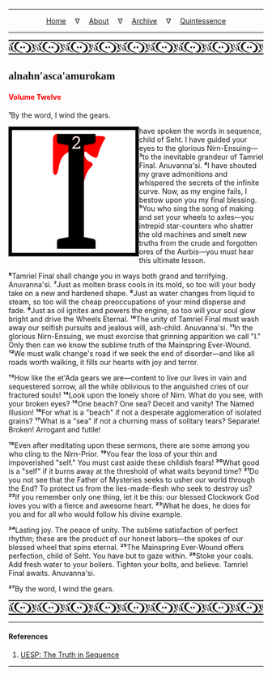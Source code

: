 
---

<!--- Local CSS Font Loading -->

<style>
@font-face {
    font-family: HayghinDaedric;
    src: url('../../../../../assets/fonts/ttf/HayghinDaedric.ttf') format('truetype');
    font-weight: medium;
    font-style: normal;
}
</style>

<!--- Jekyll Page Links -->

<center>
<a href="../../../../../index.html">Home</a>
&emsp;&nabla;&emsp;
<a href="../../../../about/index.html">About</a>
&emsp;&nabla;&emsp;
<a href="../../../../archive/index.html">Archive</a>
&emsp;&nabla;&emsp;
<a href="../../../index.html">Quintessence</a>
</center>

<!--- Markdown Body Below: -->

---

<img align="center" alt="Bordering" src="../../../../../assets/images/symbols/velothi_pattern_long_by_lukkar.svg">

## <span style="font-family:HayghinDaedric">alnahn'asca'amurokam</Span>

#### <span style="color:red">Volume Twelve</Span>

<b>&sup1;</b>By the word, I wind the gears.

<img align="left" alt="I" src="../../../project/resources/initials/svg/sequence/letter_i.svg"> have spoken the words in sequence, child of Seht. I have guided your eyes to the glorious Nirn-Ensuing&mdash;
<b>&sup3;</b>to the inevitable grandeur of Tamriel Final. Anuvanna'si.
<b>&#8308;</b>I have shouted my grave admonitions and whispered the secrets of the infinite curve. Now, as my engine fails, I bestow upon you my final blessing.
<b>&#8309;</b>You who sing the song of making and set your wheels to axles&mdash;you intrepid star-counters who shatter the old machines and smelt new truths from the crude and forgotten ores of the Aurbis&mdash;you must hear this ultimate lesson.

<b>&#8310;</b>Tamriel Final shall change you in ways both grand and terrifying. Anuvanna'si.
<b>&#8311;</b>Just as molten brass cools in its mold, so too will your body take on a new and hardened shape.
<b>&#8312;</b>Just as water changes from liquid to steam, so too will the cheap preoccupations of your mind disperse and fade.
<b>&#8313;</b>Just as oil ignites and powers the engine, so too will your soul glow bright and drive the Wheels Eternal.
<b>&sup1;&#8304;</b>The unity of Tamriel Final must wash away our selfish pursuits and jealous will, ash-child. Anuvanna'si.
<b>&sup1;&sup1;</b>In the glorious Nirn-Ensuing, we must exorcise that grinning apparition we call "I." Only then can we know the sublime truth of the Mainspring Ever-Wound.
<b>&sup1;&sup2;</b>We must walk change's road if we seek the end of disorder&mdash;and like all roads worth walking, it fills our hearts with joy and terror.

<b>&sup1;&sup3;</b>How like the et'Ada gears we are&mdash;content to live our lives in vain and sequestered sorrow, all the while oblivious to the anguished cries of our fractured souls!
<b>&sup1;&#8308;</b>Look upon the lonely shore of Nirn. What do you see, with your broken eyes?
<b>&sup1;&#8309;</b>One beach? One sea? Deceit and vanity! The Named illusion!
<b>&sup1;&#8310;</b>For what is a "beach" if not a desperate agglomeration of isolated grains?
<b>&sup1;&#8311;</b>What is a "sea" if not a churning mass of solitary tears? Separate! Broken! Arrogant and futile!

<b>&sup1;&#8312;</b>Even after meditating upon these sermons, there are some among you who cling to the Nirn-Prior.
<b>&sup1;&#8313;</b>You fear the loss of your thin and impoverished "self." You must cast aside these childish fears!
<b>&sup2;&#8304;</b>What good is a "self" if it burns away at the threshold of what waits beyond time?
<b>&sup2;&sup1;</b>Do you not see that the Father of Mysteries seeks to usher our world through the End? To protect us from the lies-made-flesh who seek to destroy us?
<b>&sup2;&sup2;</b>If you remember only one thing, let it be this: our blessed Clockwork God loves you with a fierce and awesome heart.
<b>&sup2;&sup3;</b>What he does, he does for you and for all who would follow his divine example.

<b>&sup2;&#8308;</b>Lasting joy. The peace of unity. The sublime satisfaction of perfect rhythm; these are the product of our honest labors&mdash;the spokes of our blessed wheel that spins eternal.
<b>&sup2;&#8309;</b>The Mainspring Ever-Wound offers perfection, child of Seht. You have but to gaze within.
<b>&sup2;&#8310;</b>Stoke your coals. Add fresh water to your boilers. Tighten your bolts, and believe. Tamriel Final awaits. Anuvanna'si.

<b>&sup2;&#8311;</b>By the word, I wind the gears.

<img align="center" alt="Bordering" src="../../../../../assets/images/symbols/velothi_pattern_long_by_lukkar.svg">

---

#### References

1. [UESP: The Truth in Sequence][1]

[1]: https://en.uesp.net/wiki/Online:The_Truth_in_Sequence:_Volume_12

---
